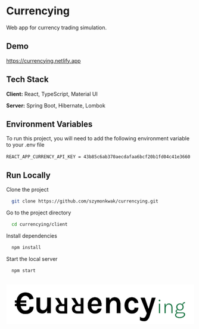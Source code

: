 
# Currencying

Web app for currency trading simulation.


## Demo

https://currencying.netlify.app


## Tech Stack

**Client:** React, TypeScript, Material UI

**Server:** Spring Boot, Hibernate, Lombok 


## Environment Variables

To run this project, you will need to add the following environment variable to your .env file

`REACT_APP_CURRENCY_API_KEY = 43b85c6ab370aecdafaa6bcf20b1fd04c41e3660`


## Run Locally

Clone the project

```bash
  git clone https://github.com/szymonkwak/currencying.git
```


Go to the project directory
```bash
  cd currencying/client
```

Install dependencies

```bash
  npm install
```

Start the local server

```bash
  npm start
```


## 
![Logo](https://raw.githubusercontent.com/szymonkwak/currencying/e884d1a00c7b6228916c3aca9386fc4bd7cfb0ab/client/public/currencying.svg)

